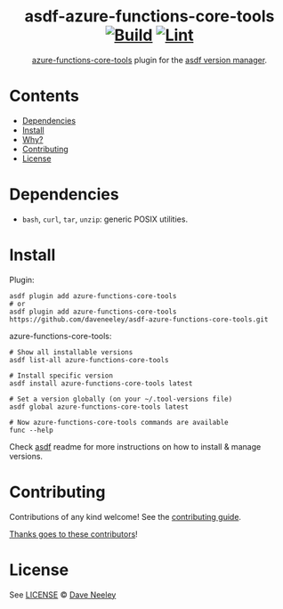 <div align="center">

# asdf-azure-functions-core-tools [![Build](https://github.com/daveneeley/asdf-azure-functions-core-tools/actions/workflows/build.yml/badge.svg)](https://github.com/daveneeley/asdf-azure-functions-core-tools/actions/workflows/build.yml) [![Lint](https://github.com/daveneeley/asdf-azure-functions-core-tools/actions/workflows/lint.yml/badge.svg)](https://github.com/daveneeley/asdf-azure-functions-core-tools/actions/workflows/lint.yml)


[azure-functions-core-tools](https://github.com/daveneeley/asdf-azure-functions-core-tools) plugin for the [asdf version manager](https://asdf-vm.com).

</div>

# Contents

- [Dependencies](#dependencies)
- [Install](#install)
- [Why?](#why)
- [Contributing](#contributing)
- [License](#license)

# Dependencies

- `bash`, `curl`, `tar`, `unzip`: generic POSIX utilities.

# Install

Plugin:

```shell
asdf plugin add azure-functions-core-tools
# or
asdf plugin add azure-functions-core-tools https://github.com/daveneeley/asdf-azure-functions-core-tools.git
```

azure-functions-core-tools:

```shell
# Show all installable versions
asdf list-all azure-functions-core-tools

# Install specific version
asdf install azure-functions-core-tools latest

# Set a version globally (on your ~/.tool-versions file)
asdf global azure-functions-core-tools latest

# Now azure-functions-core-tools commands are available
func --help
```

Check [asdf](https://github.com/asdf-vm/asdf) readme for more instructions on how to
install & manage versions.

# Contributing

Contributions of any kind welcome! See the [contributing guide](contributing.md).

[Thanks goes to these contributors](https://github.com/daveneeley/asdf-azure-functions-core-tools/graphs/contributors)!

# License

See [LICENSE](LICENSE) © [Dave Neeley](https://github.com/daveneeley/)
